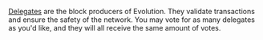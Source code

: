 [Delegates](introduction/delegate) are the block producers of Evolution. They validate transactions and ensure the safety of the network. You may vote for as many delegates as you'd like, and they will all receive the same amount of votes.